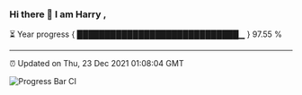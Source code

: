 ### Hi there 👋 I am Harry , 

⏳ Year progress { █████████████████████████████▁ } 97.55 %

---

⏰ Updated on Thu, 23 Dec 2021 01:08:04 GMT

![Progress Bar CI](https://github.com/duykhang68/duykhang68/workflows/Progress%20Bar%20CI/badge.svg)
